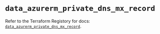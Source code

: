 # `data_azurerm_private_dns_mx_record`

Refer to the Terraform Registory for docs: [`data_azurerm_private_dns_mx_record`](https://www.terraform.io/docs/providers/azurerm/d/private_dns_mx_record).
